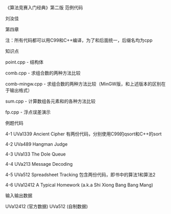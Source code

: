 ﻿《算法竞赛入门经典》第二版 范例代码

刘汝佳

第四章

注：所有代码都可以用C99和C++编译，为了和后面统一，后缀名均为cpp

知识点

point.cpp       - 结构体

comb.cpp        - 求组合数的两种方法比较

comb-mingw.cpp  - 求组合数的两种方法比较（MinGW版，和上述版本的区别在于输出格式）

sum.cpp         - 计算数组各元素和的各种方法比较

fp.cpp          - 浮点误差演示

例题代码

4-1 UVa1339 Ancient Cipher 有两份代码，分别使用C99的qsort和C++的sort

4-2 UVa489 Hangman Judge

4-3 UVa133 The Dole Queue

4-4 UVa213 Message Decoding

4-5 UVa512 Spreadsheet Tracking 包含两份代码，即书中的算法1和算法2

4-6 UVa12412 A Typical Homework (a.k.a Shi Xiong Bang Bang Mang)

输入输出数据

UVa12412  (官方数据)
UVa512    (自制数据)
